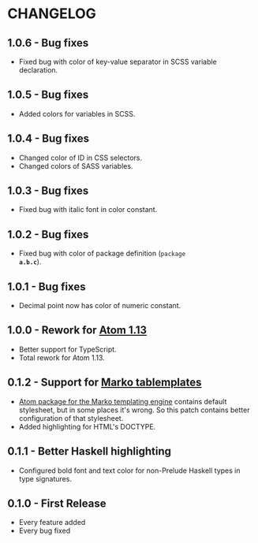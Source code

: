 # CHANGELOG

## 1.0.6 - Bug fixes

-   Fixed bug with color of key-value separator in SCSS variable declaration.

## 1.0.5 - Bug fixes

-   Added colors for variables in SCSS.

## 1.0.4 - Bug fixes

-   Changed color of ID in CSS selectors.
-   Changed colors of SASS variables.

## 1.0.3 - Bug fixes

-   Fixed bug with italic font in color constant.

## 1.0.2 - Bug fixes

-   Fixed bug with color of package definition (<code>package <b>a.b.c</b></code>).

## 1.0.1 - Bug fixes

-   Decimal point now has color of numeric constant.

## 1.0.0 - Rework for [Atom 1.13](http://blog.atom.io/2017/01/10/atom-1-13.html)

-   Better support for TypeScript.
-   Total rework for Atom 1.13.

## 0.1.2 - Support for [Marko tablemplates](http://markojs.com)

-   [Atom package for the Marko templating engine](https://atom.io/packages/language-marko) contains default stylesheet,
    but in some places it's wrong. So this patch contains better configuration of that stylesheet.
-   Added highlighting for HTML's DOCTYPE.

## 0.1.1 - Better Haskell highlighting

-   Configured bold font and text color for non-Prelude Haskell types in type signatures.

## 0.1.0 - First Release

-   Every feature added
-   Every bug fixed

